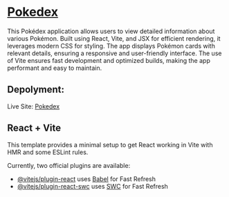 # <a href="https://pokedex-lovat-alpha.vercel.app" target="_blank">Pokedex</a>

This Pokédex application allows users to view detailed information about various Pokémon. Built using React, Vite, and JSX for efficient rendering, it leverages modern CSS for styling. The app displays Pokémon cards with relevant details, ensuring a responsive and user-friendly interface. The use of Vite ensures fast development and optimized builds, making the app performant and easy to maintain.

## Depolyment: 

Live Site: <a href="https://pokedex-lovat-alpha.vercel.app" target="_blank">Pokedex</a>

## React + Vite

This template provides a minimal setup to get React working in Vite with HMR and some ESLint rules.

Currently, two official plugins are available:

- [@vitejs/plugin-react](https://github.com/vitejs/vite-plugin-react/blob/main/packages/plugin-react/README.md) uses [Babel](https://babeljs.io/) for Fast Refresh
- [@vitejs/plugin-react-swc](https://github.com/vitejs/vite-plugin-react-swc) uses [SWC](https://swc.rs/) for Fast Refresh

